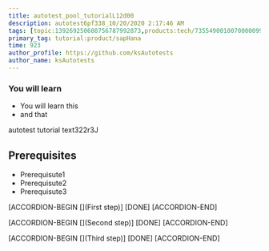 ```yaml
---
title: autotest_pool_tutorialL12d00
description: autotest6pf338_10/20/2020 2:17:46 AM
tags: [topic:139269250608756787992873,products:tech/73554900100700000996,tutorial:experience/advanced]
primary_tag: tutorial:product/sapHana
time: 923
author_profile: https://github.com/ksAutotests
author_name: ksAutotests
---
```

### You will learn
- You will learn this
- and that

autotest tutorial text322r3J

## Prerequisites
- Prerequisute1
- Prerequisute2
- Prerequisute3

[ACCORDION-BEGIN [](First step)]
[DONE]
[ACCORDION-END]

[ACCORDION-BEGIN [](Second step)]
[DONE]
[ACCORDION-END]

[ACCORDION-BEGIN [](Third step)]
[DONE]
[ACCORDION-END]

